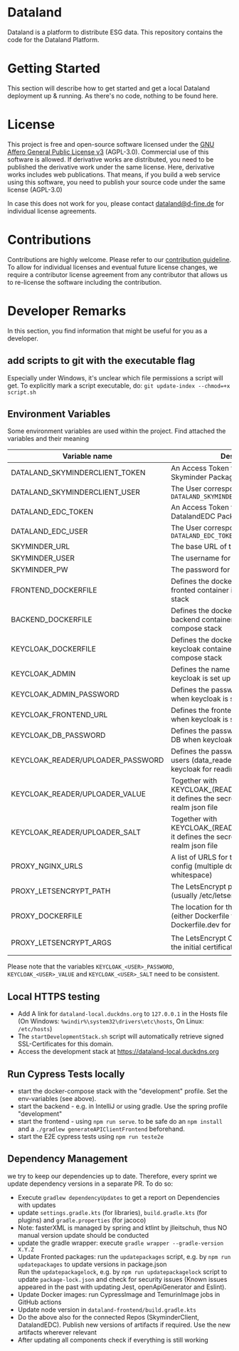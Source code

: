 # Dataland
Dataland is a platform to distribute ESG data. This repository contains the code for the Dataland Platform.

# Getting Started
This section will describe how to get started and get a local Dataland deployment up & running. As there's no code, nothing to be found here.

# License
This project is free and open-source software licensed under the [GNU Affero General Public License v3](LICENSE) (AGPL-3.0). Commercial use of this software is allowed. If derivative works are distributed, you need to be published the derivative work under the same license. Here, derivative works includes web publications. That means, if you build a web service using this software, you need to publish your source code under the same license (AGPL-3.0)

In case this does not work for you, please contact dataland@d-fine.de for individual license agreements.

# Contributions
Contributions are highly welcome. Please refer to our [contribution guideline](contribution/contribution.md).
To allow for individual licenses and eventual future license changes, we require a contributor license agreement from any contributor that allows us to re-license the software including the contribution.

# Developer Remarks
In this section, you find information that might be useful for you as a developer.
## add scripts to git with the executable flag
Especially under Windows, it's unclear which file permissions a script will get. 
To explicitly mark a script executable, do:
`git update-index --chmod=+x script.sh`
## Environment Variables
Some environment variables are used within the project. Find attached the variables and their meaning

| Variable name                     | Description                                                                                                            | example values                                                   |
|-----------------------------------|------------------------------------------------------------------------------------------------------------------------|------------------------------------------------------------------|
| DATALAND_SKYMINDERCLIENT_TOKEN    | An Access Token to access the Github Skyminder Package registry                                                        |                                                                  |
| DATALAND_SKYMINDERCLIENT_USER     | The User corresponding to `DATALAND_SKYMINDERCLIENT_TOKEN`                                                             |                                                                  |
| DATALAND_EDC_TOKEN                | An Access Token to access the Github DatalandEDC Package registry                                                      |                                                                  |
| DATALAND_EDC_USER                 | The User corresponding to `DATALAND_EDC_TOKEN`                                                                         |                                                                  |
| SKYMINDER_URL                     | The base URL of the Skyminder API                                                                                      |                                                                  |
| SKYMINDER_USER                    | The username for the Skyminder API                                                                                     |                                                                  |
| SKYMINDER_PW                      | The password for the Skyminder API                                                                                     |                                                                  |
| FRONTEND_DOCKERFILE               | Defines the dockerfile to be used for the fronted container in the docker compose stack                                | `./dataland-frontend/DockerfileTest`                             |
| BACKEND_DOCKERFILE                | Defines the dockerfile to be used for the backend container in the docker compose stack                                | `./dataland-backend/DockerfileTest`                              |
| KEYCLOAK_DOCKERFILE               | Defines the dockerfile to be used for the keycloak container in the docker compose stack                               | `./dataland-keycloak/Dockerfile`                                 |
| KEYCLOAK_ADMIN                    | Defines the name of the admin user when keycloak is set up from scratch                                                |                                                                  |
| KEYCLOAK_ADMIN_PASSWORD           | Defines the password for the admin user when keycloak is set up from scratch                                           |                                                                  |
| KEYCLOAK_FRONTEND_URL             | Defines the frontend URL to be used when keycloak is set up from scratch                                               |                                                                  |
| KEYCLOAK_DB_PASSWORD              | Defines the password for the keycloak DB when keycloak is set up from scratch                                          |                                                                  |
| KEYCLOAK_READER/UPLOADER_PASSWORD | Defines the password for the technical users (data_reader and data_uploader) in keycloak for reading or uploading data |                                                                  |
| KEYCLOAK_READER/UPLOADER_VALUE    | Together with KEYCLOAK_(READER\UPLOADER)_SALT it defines the secret for the keycloak realm json file                   |                                                                  |
| KEYCLOAK_READER/UPLOADER_SALT     | Together with KEYCLOAK_(READER\UPLOADER)_VALUE it defines the secret for the keycloak realm json file                  |                                                                  |
| PROXY_NGINX_URLS                  | A list of URLS for the NGINX Server config (multiple domains separated by whitespace)                                  | `www.dataland.com dataland.com`                                  |
| PROXY_LETSENCRYPT_PATH            | The LetsEncrypt path for the domain (usually /etc/letsencrypt/FIRST_DOMAIN/                                            | `/etc/letsencrypt/dataland.com`                                  |
| PROXY_DOCKERFILE                  | The location for the Proxy Dockerfile (either Dockerfile for production or Dockerfile.dev for local development)       | `Dockerfile` or `Dockerfile.dev`                                 |
| PROXY_LETSENCRYPT_ARGS            | The LetsEncrypt Certbot arguments for the initial certificate request                                                  | `--email dataland@d-fine.de -d dataland.com -d www.dataland.com` |


Please note that the variables `KEYCLOAK_<USER>_PASSWORD`, `KEYCLOAK_<USER>_VALUE` and `KEYCLOAK_<USER>_SALT` need to be consistent.

## Local HTTPS testing
* Add A link for `dataland-local.duckdns.org` to `127.0.0.1` in the Hosts file (On Windows: `%windir%\system32\drivers\etc\hosts`, On Linux: `/etc/hosts`)
* The `startDevelopmentStack.sh` script will automatically retrieve signed SSL-Certificates for this domain.
* Access the development stack at https://dataland-local.duckdns.org

## Run Cypress Tests locally
* start the docker-compose stack with the "development" profile. Set the env-variables (see above). 
* start the backend - e.g. in IntelliJ or using gradle. Use the spring profile "development"
* start the frontend - using `npm run serve`. to be safe do an `npm install` and a `./gradlew generateAPIClientFrontend` beforehand.
* start the E2E cypress tests using `npm run teste2e`

## Dependency Management
we try to keep our dependencies up to date. Therefore, every sprint we update dependency versions in a separate PR.
To do so:
* Execute `gradlew dependencyUpdates` to get a report on Dependencies with updates
* update `settings.gradle.kts` (for libraries), `build.gradle.kts` (for plugins) and `gradle.properties` (for jacoco)
* Note: fasterXML is managed by spring and ktlint by jlleitschuh, thus NO manual version update should be conducted
* update the gradle wrapper: execute `gradle wrapper --gradle-version X.Y.Z`
* Update Fronted packages: run the `updatepackages` script, e.g. by  `npm run updatepackages` to update versions in package.json  
  Run the `updatepackagelock`, e.g. by  `npm run updatepackagelock` script to update `package-lock.json` and check for security issues 
  (Known issues appeared in the past with updating Jest, openApiGenerator and Eslint).
* Update Docker images: run CypressImage and TemurinImage jobs in GitHub actions
* Update node version in `dataland-frontend/build.gradle.kts`
* Do the above also for the connected Repos (SkyminderClient, DatalandEDC). Publish new versions of artifacts if required. Use the new artifacts wherever relevant
* After updating all components check if everything is still working